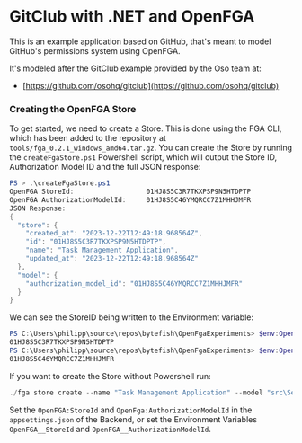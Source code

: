 # GitClub with .NET and OpenFGA #

This is an example application based on GitHub, that's meant to model GitHub's permissions system using OpenFGA.

It's modeled after the GitClub example provided by the Oso team at:

* [https://github.com/osohq/gitclub](https://github.com/osohq/gitclub)

### Creating the OpenFGA Store ###
To get started, we need to create a Store. This is done using the FGA CLI, which has been added to the repository 
at `tools/fga_0.2.1_windows_amd64.tar.gz`. You can create the Store by running the `createFgaStore.ps1` Powershell 
script, which will output the Store ID, Authorization Model ID and the full JSON response:

```powershell
PS > .\createFgaStore.ps1
OpenFGA StoreId:                  01HJ8S5C3R7TKXPSP9N5HTDPTP
OpenFGA AuthorizationModelId:     01HJ8S5C46YMQRCC7Z1MHHJMFR
JSON Response:
{
  "store": {
    "created_at": "2023-12-22T12:49:18.968564Z",
    "id": "01HJ8S5C3R7TKXPSP9N5HTDPTP",
    "name": "Task Management Application",
    "updated_at": "2023-12-22T12:49:18.968564Z"
  },
  "model": {
    "authorization_model_id": "01HJ8S5C46YMQRCC7Z1MHHJMFR"
  }
}
```

We can see the StoreID being written to the Environment variable:

```powershell
PS C:\Users\philipp\source\repos\bytefish\OpenFgaExperiments> $env:OpenFGA__StoreId
01HJ8S5C3R7TKXPSP9N5HTDPTP
PS C:\Users\philipp\source\repos\bytefish\OpenFgaExperiments> $env:OpenFGA__AuthorizationModelId
01HJ8S5C46YMQRCC7Z1MHHJMFR
```

If you want to create the Store without Powershell run:

```powershell
./fga store create --name "Task Management Application" --model "src\Server\RebacExperiments.Server.Api\Resources\task-management-model.fga"
```

Set the `OpenFGA:StoreId` and `OpenFga:AuthorizationModelId` in the `appsettings.json` of the Backend, or set the 
Environment Variables `OpenFGA__StoreId` and `OpenFGA__AuthorizationModelId`.